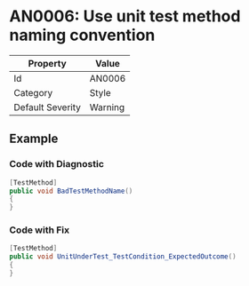 # AN0006: Use unit test method naming convention

| Property                    | Value    |
| --------------------------- | -------- |
| Id                          | AN0006   |
| Category                    | Style    |
| Default Severity            | Warning  |

## Example

### Code with Diagnostic

```csharp
[TestMethod]
public void BadTestMethodName()
{
}
```

### Code with Fix

```csharp
[TestMethod]
public void UnitUnderTest_TestCondition_ExpectedOutcome()
{
}
```
